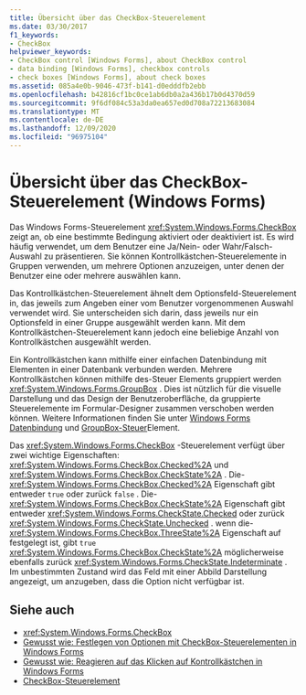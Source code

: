 ```yaml
---
title: Übersicht über das CheckBox-Steuerelement
ms.date: 03/30/2017
f1_keywords:
- CheckBox
helpviewer_keywords:
- CheckBox control [Windows Forms], about CheckBox control
- data binding [Windows Forms], checkbox controls
- check boxes [Windows Forms], about check boxes
ms.assetid: 085a4e0b-9046-473f-b141-d0edddfb2ebb
ms.openlocfilehash: b42816cf1bc0ce1ab6db0a2a436b17b0d4370d59
ms.sourcegitcommit: 9f6df084c53a3da0ea657ed0d708a72213683084
ms.translationtype: MT
ms.contentlocale: de-DE
ms.lasthandoff: 12/09/2020
ms.locfileid: "96975104"
---
```

# <a name="checkbox-control-overview-windows-forms"></a>Übersicht über das CheckBox-Steuerelement (Windows Forms)
Das Windows Forms-Steuerelement <xref:System.Windows.Forms.CheckBox> zeigt an, ob eine bestimmte Bedingung aktiviert oder deaktiviert ist. Es wird häufig verwendet, um dem Benutzer eine Ja/Nein- oder Wahr/Falsch-Auswahl zu präsentieren. Sie können Kontrollkästchen-Steuerelemente in Gruppen verwenden, um mehrere Optionen anzuzeigen, unter denen der Benutzer eine oder mehrere auswählen kann.  
  
 Das Kontrollkästchen-Steuerelement ähnelt dem Optionsfeld-Steuerelement in, das jeweils zum Angeben einer vom Benutzer vorgenommenen Auswahl verwendet wird. Sie unterscheiden sich darin, dass jeweils nur ein Optionsfeld in einer Gruppe ausgewählt werden kann. Mit dem Kontrollkästchen-Steuerelement kann jedoch eine beliebige Anzahl von Kontrollkästchen ausgewählt werden.  
  
 Ein Kontrollkästchen kann mithilfe einer einfachen Datenbindung mit Elementen in einer Datenbank verbunden werden. Mehrere Kontrollkästchen können mithilfe des-Steuer Elements gruppiert werden <xref:System.Windows.Forms.GroupBox> . Dies ist nützlich für die visuelle Darstellung und das Design der Benutzeroberfläche, da gruppierte Steuerelemente im Formular-Designer zusammen verschoben werden können. Weitere Informationen finden Sie unter [Windows Forms Datenbindung](../windows-forms-data-binding.md) und [GroupBox-Steuer](groupbox-control-windows-forms.md)Element.  
  
 Das <xref:System.Windows.Forms.CheckBox> -Steuerelement verfügt über zwei wichtige Eigenschaften: <xref:System.Windows.Forms.CheckBox.Checked%2A> und <xref:System.Windows.Forms.CheckBox.CheckState%2A> . Die- <xref:System.Windows.Forms.CheckBox.Checked%2A> Eigenschaft gibt entweder `true` oder zurück `false` . Die- <xref:System.Windows.Forms.CheckBox.CheckState%2A> Eigenschaft gibt entweder <xref:System.Windows.Forms.CheckState.Checked> oder zurück <xref:System.Windows.Forms.CheckState.Unchecked> . wenn die- <xref:System.Windows.Forms.CheckBox.ThreeState%2A> Eigenschaft auf festgelegt ist, gibt `true` <xref:System.Windows.Forms.CheckBox.CheckState%2A> möglicherweise ebenfalls zurück <xref:System.Windows.Forms.CheckState.Indeterminate> . Im unbestimmten Zustand wird das Feld mit einer Abbild Darstellung angezeigt, um anzugeben, dass die Option nicht verfügbar ist.  
  
## <a name="see-also"></a>Siehe auch

- <xref:System.Windows.Forms.CheckBox>
- [Gewusst wie: Festlegen von Optionen mit CheckBox-Steuerelementen in Windows Forms](how-to-set-options-with-windows-forms-checkbox-controls.md)
- [Gewusst wie: Reagieren auf das Klicken auf Kontrollkästchen in Windows Forms](how-to-respond-to-windows-forms-checkbox-clicks.md)
- [CheckBox-Steuerelement](checkbox-control-windows-forms.md)
